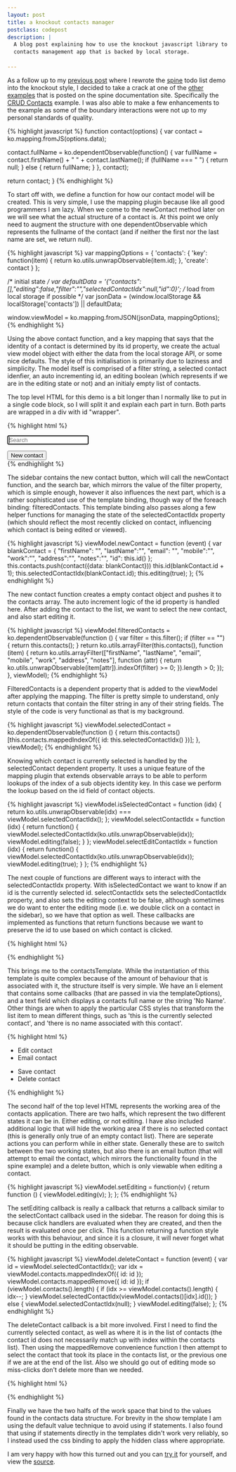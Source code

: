 ```yaml
---
layout: post
title: a knockout contacts manager
postclass: codepost
description: |
  A blog post explaining how to use the knockout javascript library to create a
  contacts management app that is backed by local storage.

---
```


As a follow up to my [previous post][previous] where I rewrote the [spine][]
todo list demo into the knockout style, I decided to take a crack at one of the
[other examples][] that is posted on the spine documentation site. Specifically
the [CRUD Contacts][contacts] example.  I was also able to make a few
enhancements to the example as some of the boundary interactions were not up to
my personal standards of quality.

[previous]: /2011/06/19/a-knockout-todo-list.html
[spine]: http://maccman.github.com/spine/
[other examples]: http://maccman.github.com/spine/#h-examples
[contacts]: http://maccman.github.com/spine.contacts/

{% highlight javascript %}
function contact(options) {
  var contact = ko.mapping.fromJS(options.data);

  contact.fullName = ko.dependentObservable(function() {
    var fullName = contact.firstName() + " " + contact.lastName();
    if (fullName === " ") {
      return null;
    } else {
      return fullName;
    }
  }, contact);

  return contact;
}
{% endhighlight %}

To start off with, we define a function for how our contact model will be
created. This is very simple, I use the mapping plugin because like all good
programmers I am lazy. When we come to the newContact method later on we will
see what the actual structure of a contact is. At this point we only need to
augment the structure with one dependentObservable which represents the fullname
of the contact (and if neither the first nor the last name are set, we return
null).

<div class=clearfix></div>

{% highlight javascript %}
var mappingOptions = {
  'contacts': {
    'key': function(item) {
      return ko.utils.unwrapObservable(item.id);
    },
    'create': contact
  }
};

/* initial state */
var defaultData = '{"contacts":[],"editing":false,"filter":"","selectedContactIdx":null,"id":0}';
/* load from local storage if possible */
var jsonData = (window.localStorage && localStorage['contacts']) || defaultData;

window.viewModel = ko.mapping.fromJSON(jsonData, mappingOptions);
{% endhighlight %}

Using the above contact function, and a key mapping that says that the identity
of a contact is determined by its id property, we create the actual view model
object with either the data from the local storage API, or some nice defaults.
The style of this initialisation is primarily due to laziness and simplicity.
The model itself is comprised of a filter string, a selected contact idenfier,
an auto incrementing id, an editing boolean (which represents if we are in the
editing state or not) and an initialy empty list of contacts.

<div class=clearfix></div>

The top level HTML for this demo is a bit longer than I normally like to put in
a single code block, so I will split it and explain each part in turn. Both
parts are wrapped in a div with id "wrapper".

{% highlight html %}
<div id="sidebar">
  <div class="search">
    <input data-bind="value: filter, valueUpdate: 'keyup'" type="search" placeholder="Search" results="0" incremental="true" autofocus>
  </div>

  <ul class="items"
    data-bind="template: {
      name: 'contactsTemplate',
      foreach: filteredContacts,
      templateOptions: {
        selectContact: selectContactIdx,
        selectEdit: selectEditContactIdx,
        selectedContact: isSelectedContact
      }
    }"></ul>

  <footer>
    <button data-bind="click: newContact">New contact</button>
  </footer>
</div>

<div class="vdivide"></div>
{% endhighlight %}

The sidebar contains the new contact button, which will call the newContact
function, and the search bar, which mirrors the value of the filter property,
which is simple enough, however it also influences the next part, which is a
rather sophisticated use of the template binding, though way of the foreach
binding: filteredContacts. This template binding also passes along a few helper
functions for managing the state of the selectedContactIdx property (which
should reflect the most recently clicked on contact, influencing which contact
is being edited or viewed).

<div class=clearfix></div>

{% highlight javascript %}
viewModel.newContact = function (event) {
  var blankContact = {
    "firstName": "",
    "lastName":"",
    "email": "",
    "mobile":"",
    "work":"",
    "address":"",
    "notes":"",
    "id": this.id()
  };
  this.contacts.push(contact({data: blankContact}))
  this.id(blankContact.id + 1);
  this.selectedContactIdx(blankContact.id);
  this.editing(true);
};
{% endhighlight %}

The new contact function creates a empty contact object and pushes it to the
contacts array. The auto increment logic of the id property is handled here.
After adding the contact to the list, we want to select the new contact, and
also start editing it.

<div class=clearfix></div>

{% highlight javascript %}
viewModel.filteredContacts = ko.dependentObservable(function () {
  var filter = this.filter();
  if (filter == "") {
    return this.contacts();
  }
  return ko.utils.arrayFilter(this.contacts(), function (item) {
    return ko.utils.arrayFilter(["firstName", "lastName", "email", "mobile", "work", "address", "notes"], function (attr) {
      return ko.utils.unwrapObservable(item[attr]).indexOf(filter) >= 0;
    }).length > 0;
  });
}, viewModel);
{% endhighlight %}

FilteredContacts is a dependent property that is added to the viewModel after
applying the mapping. The filter is pretty simple to understand, only return
contacts that contain the filter string in any of their string fields. The style
of the code is very functional as that is my background.

<div class=clearfix></div>

{% highlight javascript %}
viewModel.selectedContact = ko.dependentObservable(function () {
  return this.contacts()[this.contacts.mappedIndexOf({ id: this.selectedContactIdx() })];
}, viewModel);
{% endhighlight %}

Knowing which contact is currently selected is handled by the selectedContact
dependent property. It uses a unique feature of the mapping plugin that extends
observable arrays to be able to perform lookups of the index of a sub objects
identity key. In this case we perform the lookup based on the id field of
contact objects.

<div class=clearfix></div>

{% highlight javascript %}
viewModel.isSelectedContact = function (idx) {
  return ko.utils.unwrapObservable(idx) === viewModel.selectedContactIdx();
};
viewModel.selectContactIdx = function (idx) {
  return function() {
    viewModel.selectedContactIdx(ko.utils.unwrapObservable(idx));
    viewModel.editing(false);
  }
};
viewModel.selectEditContactIdx = function (idx) {
  return function() {
    viewModel.selectedContactIdx(ko.utils.unwrapObservable(idx));
    viewModel.editing(true);
  }
};
{% endhighlight %}

The next couple of functions are different ways to interact with the
selectedContactIdx property. With isSelectedContact we want to know if an id is
the currently selected id. selectContactIdx sets the selectedContactIdx
property, and also sets the editing context to be false, although sometimes we
do want to enter the editing mode (i.e. we double click on a contact in the
sidebar), so we have that option as well. These callbacks are implemented as
functions that return functions because we want to preserve the id to use based
on which contact is clicked.

<div class=clearfix></div>

{% highlight html %}
<script type="text/html" id="contactsTemplate">
  <li class="item" data-bind="click: $item.selectContact(id()),
    event: { dblclick: $item.selectEdit(id()) },
    css: { current: $item.selectedContact(id()) }">
    <img src="/images/missing.png" />
    <span class="name" data-bind="text: (fullName() || 'No Name'), css: { empty: !fullName() }"></span>
    <span class="cta">&gt;</span>
  </li>
</script>
{% endhighlight %}

This brings me to the contactsTemplate. While the instantiation of this template
is quite complex because of the amount of behaviour that is associated with it,
the structure itself is very simple. We have an li element that contains some
callbacks (that are passed in via the templateOptions), and a text field which
displays a contacts full name or the string 'No Name'. Other things are when to
apply the particular CSS styles that transform the list item to mean different
things, such as 'this is the currently selected contact', and 'there is no name
associated with this contact'.

<div class=clearfix></div>

{% highlight html %}
<div id="contacts" data-bind="css: { editing: editing, hidden: !selectedContact() }">
  <div class="show">
    <ul class="options">
      <li class="optEdit" data-bind="click: setEditing(true)">Edit contact</li>
      <li class="optEmail" data-bind="click: emailContact">Email contact</li>
    </ul>
    <div class="content"
      data-bind="template: { name: 'contactTemplate', data: selectedContact }"></div>
  </div>

  <div class="edit">
    <ul class="options">
      <li class="optSave default" data-bind="click: setEditing(false)">Save contact</li>
      <li class="optDestroy" data-bind="click: deleteContact">Delete contact</li>
    </ul>
    <div class="content"
      data-bind="template: { name: 'editContactTemplate', data: selectedContact }"></div>
  </div>
</div>
{% endhighlight %}

The second half of the top level HTML represents the working area of the
contacts application. There are two halfs, which represent the two different
states it can be in. Either editing, or not editing. I have also included
additional logic that will hide the working area if there is no selected contact
(this is generally only true of an empty contact list). There are seperate
actions you can perform while in either state. Generally these are to switch
between the two working states, but also there is an email button (that will
attempt to email the contact, which mirrors the functionality found in the spine
example) and a delete button, which is only viewable when editing a contact.

<div class=clearfix></div>

{% highlight javascript %}
viewModel.setEditing = function(v) {
  return function () {
    viewModel.editing(v);
  };
};
{% endhighlight %}

The setEditing callback is really a callback that returns a callback similar to
the selectContact callback used in the sidebar. The reason for doing this is
because click handlers are evaluated when they are created, and then the result
is evaluated once per click. This function returning a function style works with
this behaviour, and since it is a closure, it will never forget what it should
be putting in the editing observable.

<div class=clearfix></div>

{% highlight javascript %}
viewModel.deleteContact = function (event) {
  var id = viewModel.selectedContactIdx();
  var idx = viewModel.contacts.mappedIndexOf({ id: id });
  viewModel.contacts.mappedRemove({ id: id });
  if (viewModel.contacts().length) {
    if (idx >= viewModel.contacts().length) {
      idx--;
    }
    viewModel.selectedContactIdx(viewModel.contacts()[idx].id());
  } else {
    viewModel.selectedContactIdx(null);
  }
  viewModel.editing(false);
};
{% endhighlight %}

The deleteContact callback is a bit more involved. First I need to find the
currently selected contact, as well as where it is in the list of contacts (the
contact id does not necessarily match up with index within the contacts list).
Then using the mappedRemove convenience function I then attempt to select the
contact that took its place in the contacts list, or the previous one if we are
at the end of the list. Also we should go out of editing mode so miss-clicks
don't delete more than we needed.

<div class=clearfix></div>

{% highlight html %}
<script type="text/html" id="contactTemplate">
  <label>
    <span>Name</span>
    <div data-bind="text: (fullName() || 'No Name'), css: {empty: !fullName() }"></div>
  </label>

  <label>
    <span>Email</span>
    <div data-bind="text: (email() || 'Blank'), css: { empty: !email() }"></div>
  </label>

  <label data-bind="css: { hidden: !mobile() }">
    <span>Mobile number</span>
    ${mobile}
  </label>

  <label data-bind="css: { hidden: !work() }">
    <span>Work number</span>
    ${work}
  </label>

  <label data-bind="css: { hidden: !address() }">
    <span>Address</span>
    <pre>${address}</pre>
  </label>

  <label>
    <span>Notes</span>
    <div data-bind="css: { empty: !notes() }, text: (notes() || 'Blank')"></div>
  </label>
</script>

<script type="text/html" id="editContactTemplate">
  <label>
    <span>First name</span>
    <input type="text" name="first_name" data-bind="value: first_name" autofocus>
  </label>

  <label>
    <span>Last name</span>
    <input type="text" name="last_name" data-bind="value: last_name">
  </label>

  <label>
    <span>Email</span>
    <input type="text" name="email" data-bind="value: email">
  </label>

  <label>
    <span>Mobile number</span>
    <input type="text" name="mobile" data-bind="value: mobile">
  </label>

  <label>
    <span>Work number</span>
    <input type="text" name="work" data-bind="value: work">
  </label>

  <label>
    <span>Address</span>
    <textarea name="address" data-bind="value: address"></textarea>
  </label>

  <label>
    <span>Notes</span>
    <textarea name="notes" data-bind="value: notes"></textarea>
  </label>
</script>
{% endhighlight %}

Finally we have the two halfs of the work space that bind to the values found in
the contacts data structure. For brevity in the show template I am using the
default value technique to avoid using if statements. I also found that using if
statements directly in the templates didn't work very reliably, so I instead
used the css binding to apply the hidden class where appropriate.

I am very happy with how this turned out and you can [try it][] for yourself,
and view the [source][].

[try it]: http://barkmadley.com/things/contacts.html
[source]: https://github.com/barkmadley/barkmadley.github.com/blob/master/things/contacts.html

<div class=clearfix></div>


